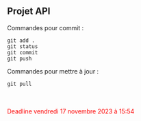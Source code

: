## Projet API

Commandes pour commit :

```git
git add .
git status
git commit
git push
```

Commandes pour mettre à jour :

```git
git pull
```
ㅤ

<span style="color: #FF0000">Deadline vendredi 17 novembre 2023 à 15:54</span>
